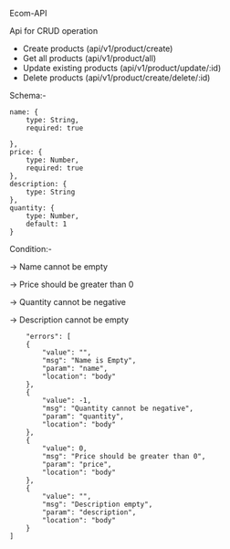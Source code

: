 Ecom-API

Api for CRUD operation

* Create products               (api/v1/product/create)
* Get all products              (api/v1/product/all)
* Update existing products      (api/v1/product/update/:id)
* Delete products               (api/v1/product/create/delete/:id)

Schema:-

    name: {
        type: String,
        required: true

    },
    price: {
        type: Number,
        required: true
    },
    description: {
        type: String
    },
    quantity: {
        type: Number,
        default: 1
    }

Condition:-

-> Name cannot be empty

-> Price should be greater than 0

-> Quantity cannot be negative

-> Description cannot be empty


        "errors": [
        {
            "value": "",
            "msg": "Name is Empty",
            "param": "name",
            "location": "body"
        },
        {
            "value": -1,
            "msg": "Quantity cannot be negative",
            "param": "quantity",
            "location": "body"
        },
        {
            "value": 0,
            "msg": "Price should be greater than 0",
            "param": "price",
            "location": "body"
        },
        {
            "value": "",
            "msg": "Description empty",
            "param": "description",
            "location": "body"
        }
    ]
   



